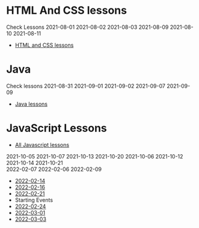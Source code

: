 # HTML And CSS lessons 
  Check Lessons   2021-08-01  2021-08-02  2021-08-03  2021-08-09  2021-08-10  2021-08-11
* [HTML and CSS lessons](https://github.com/ali-alanzan/C1G7-lessons/tree/main/HTMLandCSS)

# Java
  Check lessons 2021-08-31  2021-09-01  2021-09-02  2021-09-07  2021-09-09
* [Java lessons](https://github.com/ali-alanzan/C1G7-lessons/tree/main/Java)

# JavaScript Lessons
* [All Javascript lessons](https://github.com/ali-alanzan/C1G7-lessons/tree/main/JavaScript)

2021-10-05  2021-10-07  2021-10-13  2021-10-20   2021-10-06  2021-10-12  2021-10-14  2021-10-21  
2022-02-07 2022-02-06 2022-02-09
* [2022-02-14](https://github.com/ali-alanzan/C1G7-lessons/tree/main/JavaScript/2022-02-14)
* [2022-02-16](https://github.com/ali-alanzan/C1G7-lessons/tree/main/JavaScript/2022-02-16)
* [2022-02-21](https://github.com/ali-alanzan/C1G7-lessons/tree/main/JavaScript/2022-02-21)
* Starting Events
* [2022-02-24](https://github.com/ali-alanzan/C1G7-lessons/tree/main/JavaScript/2022-02-24)
* [2022-03-01](https://github.com/ali-alanzan/C1G7-lessons/tree/main/JavaScript/2022-03-01)
* [2022-03-03](https://github.com/ali-alanzan/C1G7-lessons/tree/main/JavaScript/2022-03-03)